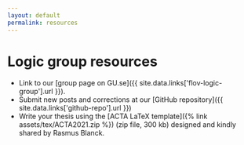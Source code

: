 ```yaml
---
layout: default
permalink: resources
---
```


# Logic group resources

* Link to our [group page on GU.se]({{ site.data.links['flov-logic-group'].url }}).
* Submit new posts and corrections at our [GitHub repository]({{ site.data.links['github-repo'].url }})
* Write your thesis using the [ACTA LaTeX template]({% link assets/tex/ACTA2021.zip %}) (zip file, 300 kb) designed and kindly shared by Rasmus Blanck.